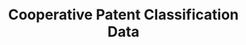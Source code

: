 ---
layout: default
bigquery: https://console.cloud.google.com/bigquery?p=patents-public-data&d=cpc&page=dataset
citation: '“Cooperative Patent Classification” by the EPO and USPTO, for public use. '
contributors: EPO, USPTO
cost: None
description: Cooperative Patent Classification Data contains the scheme and definitions
  of the Cooperative Patent Classification system for classifying patent documents.
  The CPC is the result of a partnership between the EPO and the USPTO in their joint
  effort to develop a common, internationally compatible classification system for
  technical documents, in particular patent publications, which will be used by both
  offices in the patent granting process
documentation: https://www.cooperativepatentclassification.org/cpcSchemeAndDefinitions
last_edit: 04/13/2022, 09:23:45
location: https://www.cooperativepatentclassification.org/index
maintained_by: USPTO, EPO
schema_fields:
- title_part
- notAllocatable
- residualReferences
- definition
- application_references
- parents
- ipc_concordant
- title_full
- child_groups
- titlePart
- additional_only
- level
- synonyms
- limiting_references
- date_revised
- informativeReferences
- applicationReferences
- not_allocatable
- status
- sizeCache
- dateRevised
- symbol
- informative_references
- limitingReferences
- titleFull
- glossary
- breakdown_code
- ipcConcordant
- children
- residual_references
- breakdownCode
- childGroups
shortname: cooperative_patent_classification
tags:
- patents
- science
title: Cooperative Patent Classification Data
uuid: 984374a7-16e9-4b35-9445-458daceb01bf
---